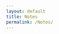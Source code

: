 ```yaml
---
layout: default
title: Notes
permalink: /Notes/
---
```


<style>
  body {
    background: url('https://w0.peakpx.com/wallpaper/104/938/HD-wallpaper-penguin-bird-swim-water-underwater-world.jpg') no-repeat center center fixed;
    background-size: cover;
  }
</style>
